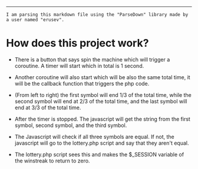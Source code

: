 ---

```
I am parsing this markdown file using the "ParseDown" library made by a user named "erusev".
```

# **How does this project work?**

- There is a button that says spin the machine which will trigger a coroutine. A timer will start which in total is 1 second.
- Another coroutine will also start which will be also the same total time, it will be the callback function that triggers the php code.

- (From left to right) the first symbol will end 1/3 of the total time, while the second symbol will end at 2/3 of the total time, and the last symbol will end at 3/3 of the total time.

- After the timer is stopped. The javascript will get the string from the first symbol, second symbol, and the third symbol.

- The Javascript will check if all three symbols are equal. If not, the javascript will go to the lottery.php script and say that they aren't equal.
- The lottery.php script sees this and makes the $_SESSION variable of the winstreak to return to zero.
